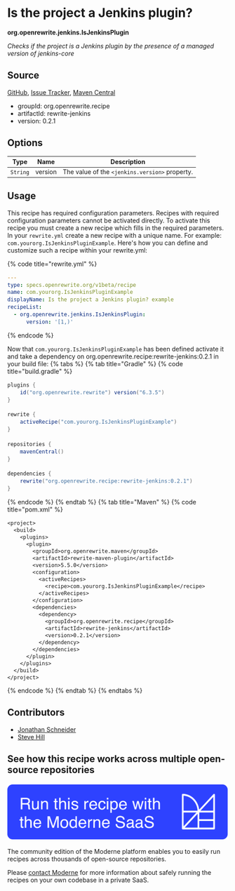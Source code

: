 # Is the project a Jenkins plugin?

**org.openrewrite.jenkins.IsJenkinsPlugin**

_Checks if the project is a Jenkins plugin by the presence of a managed version of jenkins-core_

## Source

[GitHub](https://github.com/openrewrite/rewrite-jenkins/blob/main/src/main/java/org/openrewrite/jenkins/IsJenkinsPlugin.java), [Issue Tracker](https://github.com/openrewrite/rewrite-jenkins/issues), [Maven Central](https://central.sonatype.com/artifact/org.openrewrite.recipe/rewrite-jenkins/0.2.1/jar)

* groupId: org.openrewrite.recipe
* artifactId: rewrite-jenkins
* version: 0.2.1

## Options

| Type | Name | Description |
| -- | -- | -- |
| `String` | version | The value of the `<jenkins.version>` property. |


## Usage

This recipe has required configuration parameters. Recipes with required configuration parameters cannot be activated directly. To activate this recipe you must create a new recipe which fills in the required parameters. In your `rewrite.yml` create a new recipe with a unique name. For example: `com.yourorg.IsJenkinsPluginExample`.
Here's how you can define and customize such a recipe within your rewrite.yml:

{% code title="rewrite.yml" %}
```yaml
---
type: specs.openrewrite.org/v1beta/recipe
name: com.yourorg.IsJenkinsPluginExample
displayName: Is the project a Jenkins plugin? example
recipeList:
  - org.openrewrite.jenkins.IsJenkinsPlugin:
      version: '[1,)'
```
{% endcode %}

Now that `com.yourorg.IsJenkinsPluginExample` has been defined activate it and take a dependency on org.openrewrite.recipe:rewrite-jenkins:0.2.1 in your build file:
{% tabs %}
{% tab title="Gradle" %}
{% code title="build.gradle" %}
```groovy
plugins {
    id("org.openrewrite.rewrite") version("6.3.5")
}

rewrite {
    activeRecipe("com.yourorg.IsJenkinsPluginExample")
}

repositories {
    mavenCentral()
}

dependencies {
    rewrite("org.openrewrite.recipe:rewrite-jenkins:0.2.1")
}
```
{% endcode %}
{% endtab %}
{% tab title="Maven" %}
{% code title="pom.xml" %}
```markup
<project>
  <build>
    <plugins>
      <plugin>
        <groupId>org.openrewrite.maven</groupId>
        <artifactId>rewrite-maven-plugin</artifactId>
        <version>5.5.0</version>
        <configuration>
          <activeRecipes>
            <recipe>com.yourorg.IsJenkinsPluginExample</recipe>
          </activeRecipes>
        </configuration>
        <dependencies>
          <dependency>
            <groupId>org.openrewrite.recipe</groupId>
            <artifactId>rewrite-jenkins</artifactId>
            <version>0.2.1</version>
          </dependency>
        </dependencies>
      </plugin>
    </plugins>
  </build>
</project>
```
{% endcode %}
{% endtab %}
{% endtabs %}

## Contributors
* [Jonathan Schneider](mailto:jkschneider@gmail.com)
* [Steve Hill](mailto:sghill.dev@gmail.com)


## See how this recipe works across multiple open-source repositories

[![Moderne Link Image](/.gitbook/assets/ModerneRecipeButton.png)](https://app.moderne.io/recipes/org.openrewrite.jenkins.IsJenkinsPlugin)

The community edition of the Moderne platform enables you to easily run recipes across thousands of open-source repositories.

Please [contact Moderne](https://moderne.io/product) for more information about safely running the recipes on your own codebase in a private SaaS.
